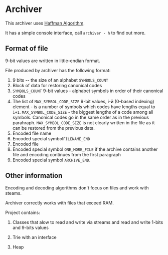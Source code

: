#  Archiver

 This archiver uses [Haffman Algorithm](https://en.wikipedia.org/wiki/Huffman_coding).

It has a simple console interface, call `archiver - h` to find out more.


## Format of file
9-bit values are written in little-endian format. 

File produced by archiver has the following format:
1. 9 bits -- the size of an alphabet `SYMBOLS_COUNT`
1. Block of data for restoring canonical codes 
1. `SYMBOLS_COUNT` 9-bit values - alphabet symbols in order of their canonical codes
1. The list of `MAX_SYMBOL_CODE_SIZE` 9-bit values, i-й (0-based indexing) element - is a number of symbols which codes have lengths equal to  `i+1`. `MAX_SYMBOL_CODE_SIZE` - the biggest lengths of a code among all symbols. Canonical codes go in the same order as in the previous parahraph. `MAX_SYMBOL_CODE_SIZE` is not clearly written in the file  as it can be restored from the previous data.
1. Encoded file name
1. Encoded special symbol`FILENAME_END`
1. Encoded file
1. Encoded special symbol `ONE_MORE_FILE` if the archive contains another file and encoding continues from the first paragraph
1. Encoded special symbol `ARCHIVE_END`.


## Other information

Encoding and decoding algorithms don't focus on files and work with steams.

Archiver correctly works with files that exceed RAM.

Project contains:
1. Classes that alow to read and write via streams and read and write 1-bits and 9-bits values

1. Trie with an interface 

1. Heap 



